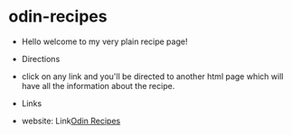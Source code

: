 # odin-recipes

- Hello welcome to my very plain recipe page!

* Directions

- click on any link and you'll be directed to another html page which will have all the information about the recipe.

* Links

- website: Link[Odin Recipes](https://peyton-vannoy.github.io/odin-recipes/)
